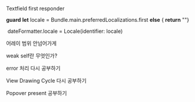 Textfield first responder

**guard** **let** locale = Bundle.main.preferredLocalizations.first **else** { **return** ""}

​    dateFormatter.locale = Locale(identifier: locale)

어레이 범위 안넘어가게



weak self란 무엇인가?



error 처리 다시 공부하기 



View Drawing Cycle 다시 공부하기 



Popover present 공부하기 